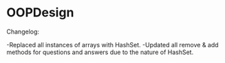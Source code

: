 # OOPDesign

Changelog:

-Replaced all instances of arrays with HashSet.
-Updated all remove & add methods for questions and answers due to the nature of HashSet.
